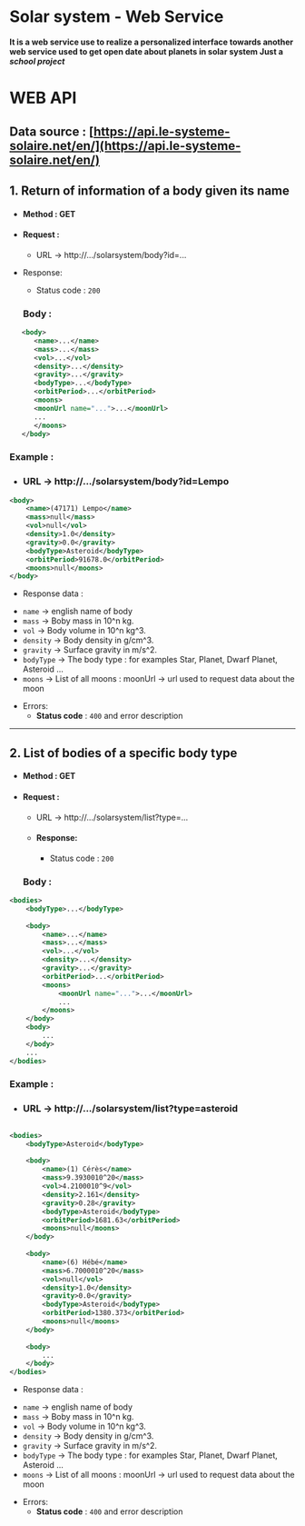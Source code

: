# Solar system - Web Service
**It is a web service use to realize a personalized interface towards another web service used to get open date about planets in solar system
Just a _school project_**

# WEB API
## Data source : [https://api.le-systeme-solaire.net/en/](https://api.le-systeme-solaire.net/en/)
## 1. Return of information of a body given its name

   * #### Method : GET
   * #### Request :
     - URL -> http://.../solarsystem/body?id=...
     
   * Response:
     - Status code : `200`
 
     ### Body :
```xml
   <body>
      <name>...</name>
      <mass>...</mass>
      <vol>...</vol>
      <density>...</density>
      <gravity>...</gravity>
      <bodyType>...</bodyType>
      <orbitPeriod>...</orbitPeriod>
      <moons>
      <moonUrl name="...">...</moonUrl>
      ...
      </moons>
   </body>    
```

### Example :

* ### URL -> http://.../solarsystem/body?id=Lempo
```xml
<body>
    <name>(47171) Lempo</name>
    <mass>null</mass>
    <vol>null</vol>
    <density>1.0</density>
    <gravity>0.0</gravity>
    <bodyType>Asteroid</bodyType>
    <orbitPeriod>91678.0</orbitPeriod>
    <moons>null</moons>
</body>
```
   * Response data :
   - `name` -> english name of body
   - `mass` -> Boby mass in 10^n kg.
   - `vol` ->  Body volume in 10^n kg^3.
   - `density` -> Body density in g/cm^3.
   - `gravity` -> Surface gravity in m/s^2.
   - `bodyType` -> The body type :  for examples Star, Planet, Dwarf Planet, Asteroid ...
   - `moons` -> List of all moons : moonUrl -> url used to request data about the moon

   * Errors:
     * **Status code** : `400`  and error description
   -----
## 2. List of bodies of a specific body type
 * #### Method : GET
 * #### Request :
   - URL -> http://.../solarsystem/list?type=...

   * #### Response:
     - Status code : `200`
   ### Body :
```xml
<bodies>
    <bodyType>...</bodyType>
    
    <body>
        <name>...</name>
        <mass>...</mass>
        <vol>...</vol>
        <density>...</density>
        <gravity>...</gravity>
        <orbitPeriod>...</orbitPeriod>
        <moons>
            <moonUrl name="...">...</moonUrl>
            ...
        </moons>
    </body>
    <body>
        ...
    </body>
    ...
</bodies>
```

### Example :

* ### URL -> http://.../solarsystem/list?type=asteroid
```xml

<bodies>
    <bodyType>Asteroid</bodyType>
    
    <body>
        <name>(1) Cérès</name>
        <mass>9.3930010^20</mass>
        <vol>4.2100010^9</vol>
        <density>2.161</density>
        <gravity>0.28</gravity>
        <bodyType>Asteroid</bodyType>
        <orbitPeriod>1681.63</orbitPeriod>
        <moons>null</moons>
    </body>
    
    <body>
        <name>(6) Hébé</name>
        <mass>6.7000010^20</mass>
        <vol>null</vol>
        <density>1.0</density>
        <gravity>0.0</gravity>
        <bodyType>Asteroid</bodyType>
        <orbitPeriod>1380.373</orbitPeriod>
        <moons>null</moons>
    </body>
    
    <body>
        ...
    </body>
</bodies>
```
* Response data :
- `name` -> english name of body
- `mass` -> Boby mass in 10^n kg.
- `vol` ->  Body volume in 10^n kg^3.
- `density` -> Body density in g/cm^3.
- `gravity` -> Surface gravity in m/s^2.
- `bodyType` -> The body type :  for examples Star, Planet, Dwarf Planet, Asteroid ...
- `moons` -> List of all moons : moonUrl -> url used to request data about the moon

* Errors:
    * **Status code** : `400`  and error description

